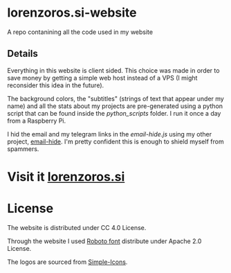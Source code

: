 # lorenzoros.si-website
A repo contanining all the code used in my website

## Details
Everything in this website is client sided. This choice was made in order to save money by getting a simple web host instead of a VPS (I might reconsider this idea in the future).

The background colors, the "subtitles" (strings of text that appear under my name) and all the stats about my projects are pre-generated using a python script that can be found inside the *python_scripts* folder. I run it once a day from a Raspberry Pi.

I hid the email and my telegram links in the *email-hide.js* using my other project, [email-hide](https://github.com/lorossi/email-hide). I'm pretty confident this is enough to shield myself from spammers.

# Visit it [lorenzoros.si](https://www.lorenzoros.si)

# License
The website is distributed under CC 4.0 License.

Through the website I used [Roboto font](https://fonts.google.com/specimen/Roboto) distribute under Apache 2.0 License.

The logos are sourced from [Simple-Icons](https://github.com/simple-icons/simple-icons).
